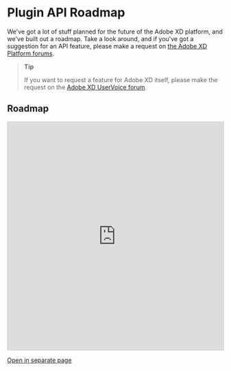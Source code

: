 # Plugin API Roadmap

We've got a lot of stuff planned for the future of the Adobe XD platform, and we've built out a roadmap. Take a look around, and if you've got a suggestion for an API feature, please make a request on [the Adobe XD Platform forums](https://forums.adobexdplatform.com/c/api-feedback/feature-requests).

> **Tip**
>
> If you want to request a feature for Adobe XD itself, please make the request on the [Adobe XD UserVoice forum](https://adobexd.uservoice.com/).

## Roadmap

<iframe src="https://trello.com/b/WFKmCVaz/xd-extensibility-roadmap" frameborder="0" onmousewheel="" width="100%" height="533" style="background: transparent; border: 1px solid #ccc;"></iframe>

[Open in separate page](https://trello.com/b/WFKmCVaz/xd-extensibility-roadmap)